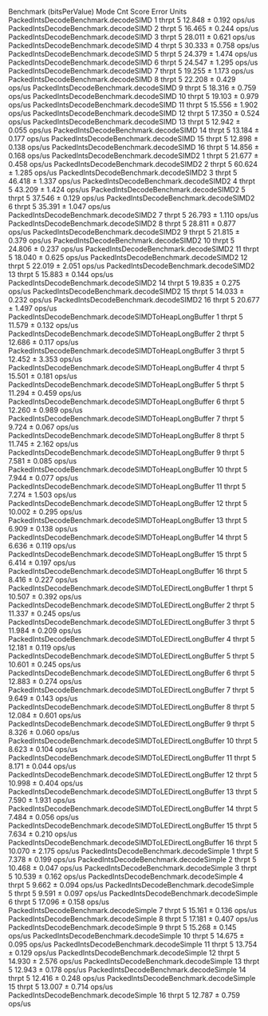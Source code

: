 Benchmark                                                 (bitsPerValue)   Mode  Cnt   Score   Error   Units
PackedIntsDecodeBenchmark.decodeSIMD                                   1  thrpt    5  12.848 ± 0.192  ops/us
PackedIntsDecodeBenchmark.decodeSIMD                                   2  thrpt    5  16.465 ± 0.244  ops/us
PackedIntsDecodeBenchmark.decodeSIMD                                   3  thrpt    5  28.011 ± 0.621  ops/us
PackedIntsDecodeBenchmark.decodeSIMD                                   4  thrpt    5  30.333 ± 0.758  ops/us
PackedIntsDecodeBenchmark.decodeSIMD                                   5  thrpt    5  24.379 ± 1.474  ops/us
PackedIntsDecodeBenchmark.decodeSIMD                                   6  thrpt    5  24.547 ± 1.295  ops/us
PackedIntsDecodeBenchmark.decodeSIMD                                   7  thrpt    5  19.255 ± 1.173  ops/us
PackedIntsDecodeBenchmark.decodeSIMD                                   8  thrpt    5  22.208 ± 0.429  ops/us
PackedIntsDecodeBenchmark.decodeSIMD                                   9  thrpt    5  18.316 ± 0.759  ops/us
PackedIntsDecodeBenchmark.decodeSIMD                                  10  thrpt    5  19.103 ± 0.979  ops/us
PackedIntsDecodeBenchmark.decodeSIMD                                  11  thrpt    5  15.556 ± 1.902  ops/us
PackedIntsDecodeBenchmark.decodeSIMD                                  12  thrpt    5  17.350 ± 0.524  ops/us
PackedIntsDecodeBenchmark.decodeSIMD                                  13  thrpt    5  12.942 ± 0.055  ops/us
PackedIntsDecodeBenchmark.decodeSIMD                                  14  thrpt    5  13.184 ± 0.177  ops/us
PackedIntsDecodeBenchmark.decodeSIMD                                  15  thrpt    5  12.898 ± 0.138  ops/us
PackedIntsDecodeBenchmark.decodeSIMD                                  16  thrpt    5  14.856 ± 0.168  ops/us
PackedIntsDecodeBenchmark.decodeSIMD2                                  1  thrpt    5  21.677 ±  0.458  ops/us
PackedIntsDecodeBenchmark.decodeSIMD2                                  2  thrpt    5  60.624 ±  1.285  ops/us
PackedIntsDecodeBenchmark.decodeSIMD2                                  3  thrpt    5  46.418 ±  1.337  ops/us
PackedIntsDecodeBenchmark.decodeSIMD2                                  4  thrpt    5  43.209 ±  1.424  ops/us
PackedIntsDecodeBenchmark.decodeSIMD2                                  5  thrpt    5  37.546 ±  0.129  ops/us
PackedIntsDecodeBenchmark.decodeSIMD2                                  6  thrpt    5  35.391 ±  1.047  ops/us
PackedIntsDecodeBenchmark.decodeSIMD2                                  7  thrpt    5  26.793 ±  1.110  ops/us
PackedIntsDecodeBenchmark.decodeSIMD2                                  8  thrpt    5  28.811 ±  0.877  ops/us
PackedIntsDecodeBenchmark.decodeSIMD2                                  9  thrpt    5  21.815 ±  0.379  ops/us
PackedIntsDecodeBenchmark.decodeSIMD2                                 10  thrpt    5  24.806 ±  0.237  ops/us
PackedIntsDecodeBenchmark.decodeSIMD2                                 11  thrpt    5  18.040 ±  0.625  ops/us
PackedIntsDecodeBenchmark.decodeSIMD2                                 12  thrpt    5  22.019 ±  2.051  ops/us
PackedIntsDecodeBenchmark.decodeSIMD2                                 13  thrpt    5  15.883 ±  0.144  ops/us
PackedIntsDecodeBenchmark.decodeSIMD2                                 14  thrpt    5  19.835 ±  0.275  ops/us
PackedIntsDecodeBenchmark.decodeSIMD2                                 15  thrpt    5  14.033 ±  0.232  ops/us
PackedIntsDecodeBenchmark.decodeSIMD2                                 16  thrpt    5  20.677 ±  1.497  ops/us
PackedIntsDecodeBenchmark.decodeSIMDToHeapLongBuffer                   1  thrpt    5  11.579 ± 0.132  ops/us
PackedIntsDecodeBenchmark.decodeSIMDToHeapLongBuffer                   2  thrpt    5  12.686 ± 0.117  ops/us
PackedIntsDecodeBenchmark.decodeSIMDToHeapLongBuffer                   3  thrpt    5  12.452 ± 3.353  ops/us
PackedIntsDecodeBenchmark.decodeSIMDToHeapLongBuffer                   4  thrpt    5  15.501 ± 0.181  ops/us
PackedIntsDecodeBenchmark.decodeSIMDToHeapLongBuffer                   5  thrpt    5  11.294 ± 0.459  ops/us
PackedIntsDecodeBenchmark.decodeSIMDToHeapLongBuffer                   6  thrpt    5  12.260 ± 0.989  ops/us
PackedIntsDecodeBenchmark.decodeSIMDToHeapLongBuffer                   7  thrpt    5   9.724 ± 0.067  ops/us
PackedIntsDecodeBenchmark.decodeSIMDToHeapLongBuffer                   8  thrpt    5  11.745 ± 2.162  ops/us
PackedIntsDecodeBenchmark.decodeSIMDToHeapLongBuffer                   9  thrpt    5   7.581 ± 0.085  ops/us
PackedIntsDecodeBenchmark.decodeSIMDToHeapLongBuffer                  10  thrpt    5   7.944 ± 0.077  ops/us
PackedIntsDecodeBenchmark.decodeSIMDToHeapLongBuffer                  11  thrpt    5   7.274 ± 1.503  ops/us
PackedIntsDecodeBenchmark.decodeSIMDToHeapLongBuffer                  12  thrpt    5  10.002 ± 0.295  ops/us
PackedIntsDecodeBenchmark.decodeSIMDToHeapLongBuffer                  13  thrpt    5   6.909 ± 0.138  ops/us
PackedIntsDecodeBenchmark.decodeSIMDToHeapLongBuffer                  14  thrpt    5   6.636 ± 0.119  ops/us
PackedIntsDecodeBenchmark.decodeSIMDToHeapLongBuffer                  15  thrpt    5   6.414 ± 0.197  ops/us
PackedIntsDecodeBenchmark.decodeSIMDToHeapLongBuffer                  16  thrpt    5   8.416 ± 0.227  ops/us
PackedIntsDecodeBenchmark.decodeSIMDToLEDirectLongBuffer               1  thrpt    5  10.507 ± 0.392  ops/us
PackedIntsDecodeBenchmark.decodeSIMDToLEDirectLongBuffer               2  thrpt    5  11.337 ± 0.245  ops/us
PackedIntsDecodeBenchmark.decodeSIMDToLEDirectLongBuffer               3  thrpt    5  11.984 ± 0.209  ops/us
PackedIntsDecodeBenchmark.decodeSIMDToLEDirectLongBuffer               4  thrpt    5  12.181 ± 0.119  ops/us
PackedIntsDecodeBenchmark.decodeSIMDToLEDirectLongBuffer               5  thrpt    5  10.601 ± 0.245  ops/us
PackedIntsDecodeBenchmark.decodeSIMDToLEDirectLongBuffer               6  thrpt    5  12.883 ± 0.274  ops/us
PackedIntsDecodeBenchmark.decodeSIMDToLEDirectLongBuffer               7  thrpt    5   9.649 ± 0.143  ops/us
PackedIntsDecodeBenchmark.decodeSIMDToLEDirectLongBuffer               8  thrpt    5  12.084 ± 0.601  ops/us
PackedIntsDecodeBenchmark.decodeSIMDToLEDirectLongBuffer               9  thrpt    5   8.326 ± 0.060  ops/us
PackedIntsDecodeBenchmark.decodeSIMDToLEDirectLongBuffer              10  thrpt    5   8.623 ± 0.104  ops/us
PackedIntsDecodeBenchmark.decodeSIMDToLEDirectLongBuffer              11  thrpt    5   8.171 ± 0.044  ops/us
PackedIntsDecodeBenchmark.decodeSIMDToLEDirectLongBuffer              12  thrpt    5  10.998 ± 0.404  ops/us
PackedIntsDecodeBenchmark.decodeSIMDToLEDirectLongBuffer              13  thrpt    5   7.590 ± 1.931  ops/us
PackedIntsDecodeBenchmark.decodeSIMDToLEDirectLongBuffer              14  thrpt    5   7.484 ± 0.056  ops/us
PackedIntsDecodeBenchmark.decodeSIMDToLEDirectLongBuffer              15  thrpt    5   7.634 ± 0.210  ops/us
PackedIntsDecodeBenchmark.decodeSIMDToLEDirectLongBuffer              16  thrpt    5  10.070 ± 2.175  ops/us
PackedIntsDecodeBenchmark.decodeSimple                                 1  thrpt    5   7.378 ± 0.199  ops/us
PackedIntsDecodeBenchmark.decodeSimple                                 2  thrpt    5  10.468 ± 0.047  ops/us
PackedIntsDecodeBenchmark.decodeSimple                                 3  thrpt    5  10.539 ± 0.162  ops/us
PackedIntsDecodeBenchmark.decodeSimple                                 4  thrpt    5   9.662 ± 0.094  ops/us
PackedIntsDecodeBenchmark.decodeSimple                                 5  thrpt    5   9.591 ± 0.097  ops/us
PackedIntsDecodeBenchmark.decodeSimple                                 6  thrpt    5  17.096 ± 0.158  ops/us
PackedIntsDecodeBenchmark.decodeSimple                                 7  thrpt    5  15.161 ± 0.136  ops/us
PackedIntsDecodeBenchmark.decodeSimple                                 8  thrpt    5  17.181 ± 0.407  ops/us
PackedIntsDecodeBenchmark.decodeSimple                                 9  thrpt    5  15.268 ± 0.145  ops/us
PackedIntsDecodeBenchmark.decodeSimple                                10  thrpt    5  14.675 ± 0.095  ops/us
PackedIntsDecodeBenchmark.decodeSimple                                11  thrpt    5  13.754 ± 0.129  ops/us
PackedIntsDecodeBenchmark.decodeSimple                                12  thrpt    5  14.930 ± 2.576  ops/us
PackedIntsDecodeBenchmark.decodeSimple                                13  thrpt    5  12.943 ± 0.178  ops/us
PackedIntsDecodeBenchmark.decodeSimple                                14  thrpt    5  12.416 ± 0.248  ops/us
PackedIntsDecodeBenchmark.decodeSimple                                15  thrpt    5  13.007 ± 0.714  ops/us
PackedIntsDecodeBenchmark.decodeSimple                                16  thrpt    5  12.787 ± 0.759  ops/us
